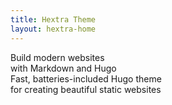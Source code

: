 ```yaml
---
title: Hextra Theme
layout: hextra-home
---
```



<div class="hx-mt-6 hx-mb-6">
  Build modern websites&nbsp;<br class="sm:hx-block hx-hidden" />with Markdown and Hugo
</div>



<div class="hx-mb-12">
  Fast, batteries-included Hugo theme&nbsp;<br class="sm:hx-block hx-hidden" />for creating beautiful static websites
</div>


